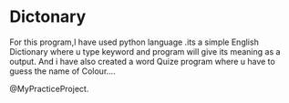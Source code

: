 # Dictonary
For this program,I have used python language .its a simple English Dictionary where u type keyword and program will give its meaning as a output.
And i have also created a word Quize program where u have to guess the name of Colour....

@MyPracticeProject.
